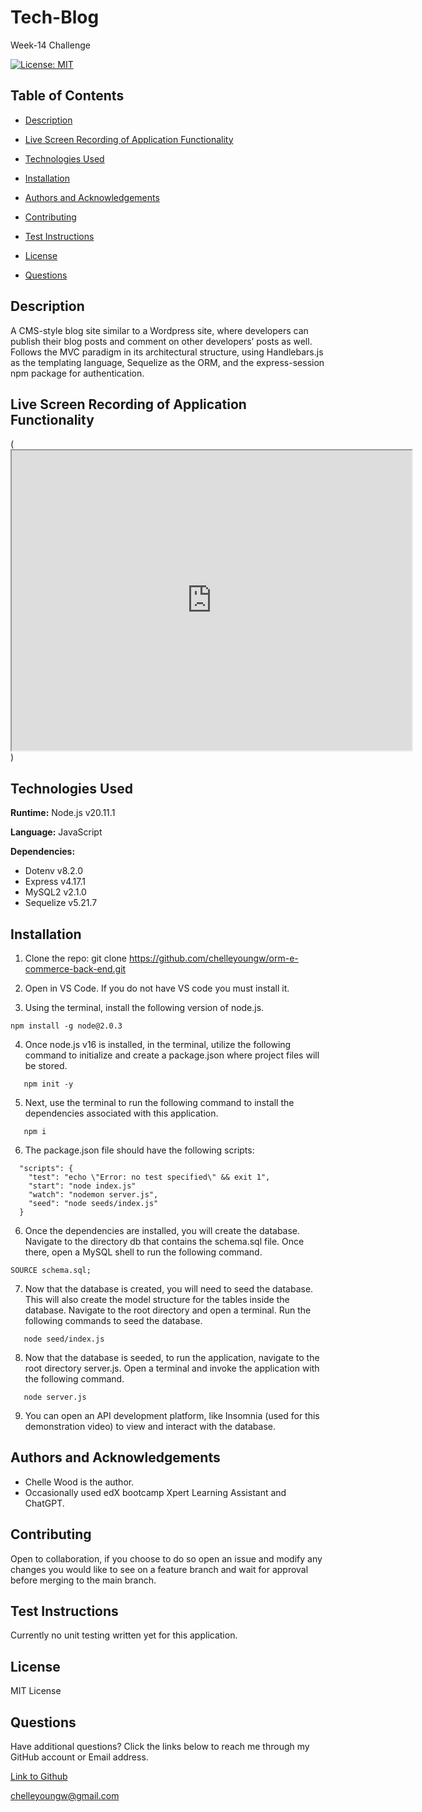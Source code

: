 # Tech-Blog
Week-14 Challenge

[![License: MIT](https://img.shields.io/badge/License-MIT-blue.svg)](https://opensource.org/licenses/MIT)

## Table of Contents

 * [Description](#description)

 * [Live Screen Recording of Application Functionality](#live-screen-recording-of-application-functionality)

 * [Technologies Used](#technologies-used)

 * [Installation](#installation)

 * [Authors and Acknowledgements](#authors-and-acknowledgements)

 * [Contributing](#contributing)

 * [Test Instructions](#test-instructions)

 * [License](#license)

 * [Questions](#questions)

## Description

A CMS-style blog site similar to a Wordpress site, where developers can publish their blog posts and comment on other developers’ posts as well. Follows the MVC paradigm in its architectural structure, using Handlebars.js as the templating language, Sequelize as the ORM, and the express-session npm package for authentication. 

## Live Screen Recording of Application Functionality

(<iframe src="https://drive.google.com/file/d/1gTwoiQUMLh4eKgdcF_lkrZJUPoxRVds5/preview" width="640" height="480"></iframe>)


## Technologies Used

**Runtime:** Node.js v20.11.1

**Language:** JavaScript

**Dependencies:**

- Dotenv v8.2.0
- Express v4.17.1
- MySQL2 v2.1.0
- Sequelize v5.21.7

## Installation

1. Clone the repo:
   git clone https://github.com/chelleyoungw/orm-e-commerce-back-end.git

2. Open in VS Code. If you do not have VS code you must install it.

3. Using the terminal, install the following version of node.js.
```
npm install -g node@2.0.3
```
4. Once node.js v16 is installed, in the terminal, utilize the following command to initialize and create a package.json where project files will be stored.
```
   npm init -y 
```

5. Next, use the terminal to run the following command to install the dependencies associated with this application.
```
   npm i
```
6. The package.json file should have the following scripts:
```
  "scripts": {
    "test": "echo \"Error: no test specified\" && exit 1",
    "start": "node index.js"
    "watch": "nodemon server.js",
    "seed": "node seeds/index.js"
  }
```
6. Once the dependencies are installed, you will create the database. Navigate to the directory db that contains the schema.sql file. Once there, open a MySQL shell to run the following command.
```
SOURCE schema.sql;
```
7. Now that the database is created, you will need to seed the database. This will also create the model structure for the tables inside the database. Navigate to the root directory and open a terminal. Run the following commands to seed the database.
```
   node seed/index.js
```
8. Now that the database is seeded, to run the application, navigate to the root directory server.js. Open a terminal and invoke the application with the following command.
```
   node server.js
```
9. You can open an API development platform, like Insomnia (used for this demonstration video) to view and interact with the database.

## Authors and Acknowledgements

- Chelle Wood is the author.
- Occasionally used edX bootcamp Xpert Learning Assistant and ChatGPT. 

## Contributing

Open to collaboration, if you choose to do so open an issue and modify any changes you would like to see on a feature branch and wait for approval before merging to the main branch.

## Test Instructions

Currently no unit testing written yet for this application.

## License

MIT License

## Questions

Have additional questions? Click the links below to reach me through my GitHub account or Email address.

[Link to Github](https://github.com/chelleyoungw)

<a href="mailto:chelleyoungw@gmail.com">chelleyoungw@gmail.com</a>